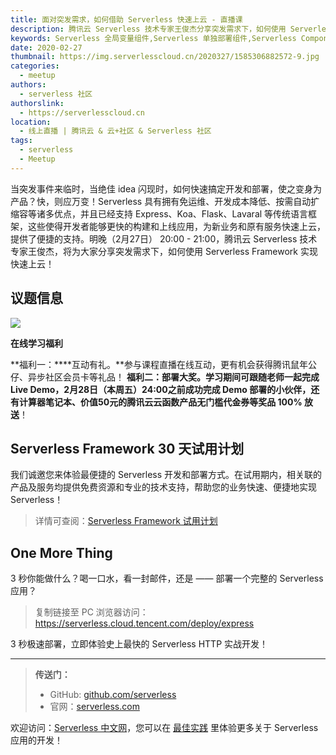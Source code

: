 ```yaml
---
title: 面对突发需求，如何借助 Serverless 快速上云 - 直播课
description: 腾讯云 Serverless 技术专家王俊杰分享突发需求下，如何使用 Serverless Framework 实现快速上云！
keywords: Serverless 全局变量组件,Serverless 单独部署组件,Serverless Component
date: 2020-02-27
thumbnail: https://img.serverlesscloud.cn/2020327/1585306882572-9.jpg
categories:
  - meetup
authors:
  - serverless 社区
authorslink:
  - https://serverlesscloud.cn
location: 
  - 线上直播 | 腾讯云 & 云+社区 & Serverless 社区
tags:
  - serverless
  - Meetup  
---
```


当突发事件来临时，当绝佳 idea 闪现时，如何快速搞定开发和部署，使之变身为产品？快，则应万变！Serverless 具有拥有免运维、开发成本降低、按需自动扩缩容等诸多优点，并且已经支持 Express、Koa、Flask、Lavaral 等传统语言框架，这些使得开发者能够更快的构建和上线应用，为新业务和原有服务快速上云，提供了便捷的支持。明晚（2月27日） 20:00 - 21:00，腾讯云 Serverless 技术专家王俊杰，将为大家分享突发需求下，如何使用 Serverless Framework 实现快速上云！

## 议题信息

![](https://img.serverlesscloud.cn/2020325/1585123876840-IMG_0293.JPG)

**在线学习福利**

**福利一：****互动有礼。**参与课程直播在线互动，更有机会获得腾讯鼠年公仔、异步社区会员卡等礼品！
**福利二：部署大奖。**学习期间可跟随老师一起完成 Live Demo，2月28日（本周五）24:00之前成功完成 Demo 部署的小伙伴，还有**计算器笔记本、价值50元的腾讯云云函数产品无门槛代金券等奖品 100\% 放送**！


## Serverless Framework 30 天试用计划

我们诚邀您来体验最便捷的 Serverless 开发和部署方式。在试用期内，相关联的产品及服务均提供免费资源和专业的技术支持，帮助您的业务快速、便捷地实现 Serverless！

> 详情可查阅：[Serverless Framework 试用计划](https://cloud.tencent.com/document/product/1154/38792)

## One More Thing
<div id='scf-deploy-iframe-or-md'><div><p>3 秒你能做什么？喝一口水，看一封邮件，还是 —— 部署一个完整的 Serverless 应用？</p><blockquote><p>复制链接至 PC 浏览器访问：<a href="https://serverless.cloud.tencent.com/deploy/express">https://serverless.cloud.tencent.com/deploy/express</a></p></blockquote><p>3 秒极速部署，立即体验史上最快的 Serverless HTTP 实战开发！</p></div></div>

---

> **传送门：**
> - GitHub: [github.com/serverless](https://github.com/serverless/serverless/blob/master/README_CN.md) 
> - 官网：[serverless.com](https://serverless.com/)

欢迎访问：[Serverless 中文网](https://serverlesscloud.cn/)，您可以在 [最佳实践](https://serverlesscloud.cn/best-practice) 里体验更多关于 Serverless 应用的开发！
